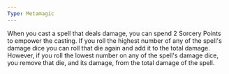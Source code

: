 ```yaml
---
Type: Metamagic
---
```

When you cast a spell that deals damage, you can spend 2 Sorcery Points to empower the casting. If you roll the highest number of any of the spell's damage dice you can roll that die
again and add it to the total damage. However, if you roll the lowest number on any of the spell's damage dice, you remove that die, and its damage, from the total damage of the spell.